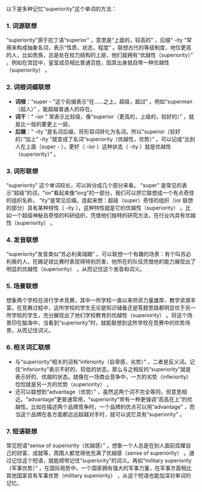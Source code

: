 以下是多种记忆“superiority”这个单词的方法：

### 1. 词源联想
 “superiority”源于拉丁语“superior” ，意思是“上面的，较高的” ，后缀“ -ity ”常用来构成抽象名词，表示“性质，状态，程度” 。联想古代的等级制度，地位更高的人，比如贵族，总是处在权力结构的上层，他们就拥有“优越性（superiority）” 。例如在宫廷中，皇室成员相比普通百姓，因其出身就自带一种优越性（superiority） 。

### 2. 词根词缀联想
 - **词根**：“super - ”这个前缀表示“在……之上，超级，超过” 。例如“superman（超人）” ，能超越普通人的存在。
 - **词干**：“ -ior ” 常表示比较级，像“superior（更高的，上级的，较好的）” ，就是比一般的要更上一层。
 - **后缀**：“ -ity ”是名词后缀，将形容词转化为名词。所以“superior（较好的）”加上“ -ity ”就变成了名词“superiority（优越性，优势）” 。可以记成“比别人在上面（super - ），更好（ -ior ）这种状态（ -ity ）就是优越性（superiority）” 。

### 3. 词形联想
 “superiority” 这个单词较长，可以拆分成几个部分来看。 “super” 是常见的表示“超级”的词，“ior”看起来像“iorg”的一部分，我们可以把它联想成一个有点奇怪的组织名称， “ity”是常见后缀。连起来想：超级（super）奇怪的组织（ior 联想的部分）具有某种特性（ -ity ），这种特性就是它的优越性（superiority） 。比如一个超级神秘且奇怪的科研组织，凭借他们独特的研究方法，在行业内具有优越性（superiority） 。

### 4. 发音联想
 “superiority”发音类似“苏必利奥瑞踢” 。可以联想一个有趣的场景：有个叫苏必利奥的人，在踢足球比赛时表现得特别厉害，他所在的队伍凭借他的能力展现出了明显的优越性（superiority） ，从而记住这个发音和词义。

### 5. 场景联想
想象两个学校在进行学术竞赛，其中一所学校一直以来师资力量雄厚、教学资源丰富。在竞赛过程中，这所学校的学生无论是知识储备还是答题思路都明显优于另一所学校的学生，充分展现出了他们学校教育的优越性（superiority） 。将这个场景印在脑海中，当看到“superiority”时，就能联想到这所学校在竞赛中的优势场景，从而记住词义。

### 6. 相关词汇联想
 - 与“superiority”相关的词有“inferiority（自卑感，劣势）” ，二者是反义词。记住“inferiority”表示不好的、较低的状态，那么与之相反的“superiority”就是表示好的、优越的状态。就像在一场商业竞争中，一方的劣势（inferiority）恰恰就是另一方的优势（superiority） 。
 - 还可以联想到“advantage（优势）” ，虽然这两个词不完全等同，但意思相近。“advantage”更普通常用，“superiority”带有一种更强调“高高在上”的优越性。比如在描述两个品牌竞争时，一个品牌的优点可以用“advantage” ，而当这个品牌在各方面都远远超越对手时，就可以说它具有“superiority” 。

### 7. 短语联想
常见短语“sense of superiority（优越感）” 。想象一个人总是在别人面前炫耀自己的财富、成就等，周围人都觉得他充满了优越感（sense of superiority） 。通过记住这个短语，就能顺带记住“superiority”的词义。再如“military superiority（军事优势）” ，在国际局势中，一个国家拥有强大的军事力量，在军事方面相比其他国家具有军事优势（military superiority） ，从这个短语也能加深对单词的记忆。 